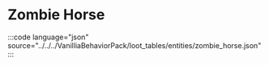 # Zombie Horse

:::code language="json" source="../../../VanilliaBehaviorPack/loot_tables/entities/zombie_horse.json":::